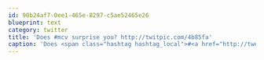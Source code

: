```yaml
---
id: 90b24af7-0ee1-465e-8297-c5ae52465e26
blueprint: text
category: twitter
title: 'Does #mcv surprise you? http://twitpic.com/4b85fa'
caption: 'Does <span class="hashtag hashtag_local">#<a href="http://tweettemp.darylchymko.ca/?tag=mcv">mcv</a> surprise you? http://twitpic.com/4b85fa'
---
```

